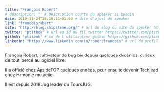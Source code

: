```yaml
---
title: "François Robert"
# description: "" # Description courte du speaker si besoin
date: 2019-11-24T18:18:11+01:00 # date d'ajout du speaker
link: "francoisrobert"
site: "http://blog.shipstone.org/" # url du blog ou site du speaker http://blog.shipstone.org/
twitter: "ptitbob" # url ou id du fil twitter https://twitter.com/ptitbob
github: "ptitbob" # id de l'utilisateur github https://github.com/ptitbob
linkedin: "https://www.linkedin.com/in/robertfrancois" # url du profil linkedin
---
```

François Robert, cultivateur de bug bio depuis quelques décénies, curieux de tout, bercé au logiciel libre. 

Il a officié chez ApsideTOP quelques années, pour ensuite devenir Techlead chez Hamonie mutuelle.

Il est depuis 2018 Jug leader du ToursJUG.

